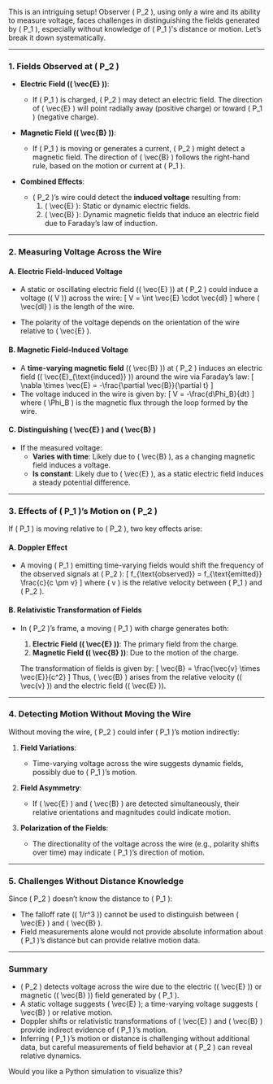 This is an intriguing setup! Observer \( P_2 \), using only a wire and its ability to measure voltage, faces challenges in distinguishing the fields generated by \( P_1 \), especially without knowledge of \( P_1 \)'s distance or motion. Let’s break it down systematically.

---

### **1. Fields Observed at \( P_2 \)**
- **Electric Field (\( \vec{E} \))**:
  - If \( P_1 \) is charged, \( P_2 \) may detect an electric field. The direction of \( \vec{E} \) will point radially away (positive charge) or toward \( P_1 \) (negative charge).
  
- **Magnetic Field (\( \vec{B} \))**:
  - If \( P_1 \) is moving or generates a current, \( P_2 \) might detect a magnetic field. The direction of \( \vec{B} \) follows the right-hand rule, based on the motion or current at \( P_1 \).

- **Combined Effects**:
  - \( P_2 \)’s wire could detect the **induced voltage** resulting from:
    1. \( \vec{E} \): Static or dynamic electric fields.
    2. \( \vec{B} \): Dynamic magnetic fields that induce an electric field due to Faraday’s law of induction.

---

### **2. Measuring Voltage Across the Wire**
#### **A. Electric Field-Induced Voltage**
- A static or oscillating electric field (\( \vec{E} \)) at \( P_2 \) could induce a voltage (\( V \)) across the wire:
  \[
  V = \int \vec{E} \cdot \vec{dl}
  \]
  where \( \vec{dl} \) is the length of the wire.

- The polarity of the voltage depends on the orientation of the wire relative to \( \vec{E} \).

#### **B. Magnetic Field-Induced Voltage**
- A **time-varying magnetic field** (\( \vec{B} \)) at \( P_2 \) induces an electric field (\( \vec{E}_{\text{induced}} \)) around the wire via Faraday’s law:
  \[
  \nabla \times \vec{E} = -\frac{\partial \vec{B}}{\partial t}
  \]
- The voltage induced in the wire is given by:
  \[
  V = -\frac{d\Phi_B}{dt}
  \]
  where \( \Phi_B \) is the magnetic flux through the loop formed by the wire.

#### **C. Distinguishing \( \vec{E} \) and \( \vec{B} \)**
- If the measured voltage:
  - **Varies with time**: Likely due to \( \vec{B} \), as a changing magnetic field induces a voltage.
  - **Is constant**: Likely due to \( \vec{E} \), as a static electric field induces a steady potential difference.

---

### **3. Effects of \( P_1 \)’s Motion on \( P_2 \)**
If \( P_1 \) is moving relative to \( P_2 \), two key effects arise:
#### **A. Doppler Effect**
- A moving \( P_1 \) emitting time-varying fields would shift the frequency of the observed signals at \( P_2 \):
  \[
  f_{\text{observed}} = f_{\text{emitted}} \frac{c}{c \pm v}
  \]
  where \( v \) is the relative velocity between \( P_1 \) and \( P_2 \).

#### **B. Relativistic Transformation of Fields**
- In \( P_2 \)’s frame, a moving \( P_1 \) with charge generates both:
  1. **Electric Field (\( \vec{E} \))**: The primary field from the charge.
  2. **Magnetic Field (\( \vec{B} \))**: Due to the motion of the charge.
  
  The transformation of fields is given by:
  \[
  \vec{B} = \frac{\vec{v} \times \vec{E}}{c^2}
  \]
  Thus, \( \vec{B} \) arises from the relative velocity (\( \vec{v} \)) and the electric field (\( \vec{E} \)).

---

### **4. Detecting Motion Without Moving the Wire**
Without moving the wire, \( P_2 \) could infer \( P_1 \)’s motion indirectly:
1. **Field Variations**:
   - Time-varying voltage across the wire suggests dynamic fields, possibly due to \( P_1 \)’s motion.

2. **Field Asymmetry**:
   - If \( \vec{E} \) and \( \vec{B} \) are detected simultaneously, their relative orientations and magnitudes could indicate motion.

3. **Polarization of the Fields**:
   - The directionality of the voltage across the wire (e.g., polarity shifts over time) may indicate \( P_1 \)’s direction of motion.

---

### **5. Challenges Without Distance Knowledge**
Since \( P_2 \) doesn’t know the distance to \( P_1 \):
- The falloff rate (\( 1/r^3 \)) cannot be used to distinguish between \( \vec{E} \) and \( \vec{B} \).
- Field measurements alone would not provide absolute information about \( P_1 \)’s distance but can provide relative motion data.

---

### **Summary**
- \( P_2 \) detects voltage across the wire due to the electric (\( \vec{E} \)) or magnetic (\( \vec{B} \)) field generated by \( P_1 \).
- A static voltage suggests \( \vec{E} \); a time-varying voltage suggests \( \vec{B} \) or relative motion.
- Doppler shifts or relativistic transformations of \( \vec{E} \) and \( \vec{B} \) provide indirect evidence of \( P_1 \)’s motion.
- Inferring \( P_1 \)’s motion or distance is challenging without additional data, but careful measurements of field behavior at \( P_2 \) can reveal relative dynamics. 

Would you like a Python simulation to visualize this?

